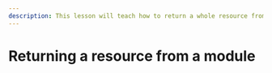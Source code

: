 ```yaml
---
description: This lesson will teach how to return a whole resource from a module.
---
```


# Returning a resource from a module

